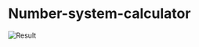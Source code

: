 # Number-system-calculator
![Result](https://user-images.githubusercontent.com/46905365/197132837-cf8e43b0-a170-42af-962f-eb65f5be0a52.png)
